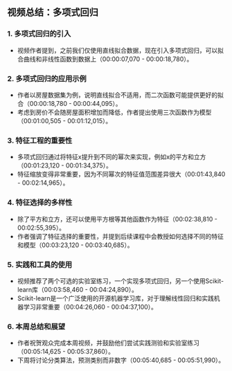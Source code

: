 ## 视频总结：多项式回归

### 1. 多项式回归的引入
- 视频作者提到，之前我们仅使用直线拟合数据，现在引入多项式回归，可以拟合曲线和非线性函数到数据上（00:00:07,070 - 00:00:18,780）。

### 2. 多项式回归的应用示例
- 作者以房屋数据集为例，说明直线拟合不适用，而二次函数可能提供更好的拟合（00:00:18,780 - 00:00:44,095）。
- 考虑到房价不会随房屋面积增加而降低，作者提出使用三次函数作为模型（00:01:00,505 - 00:01:12,015）。

### 3. 特征工程的重要性
- 多项式回归通过将特征x提升到不同的幂次来实现，例如x的平方和立方（00:01:23,120 - 00:01:34,375）。
- 特征缩放变得非常重要，因为不同幂次的特征值范围差异很大（00:01:43,840 - 00:02:14,965）。

### 4. 特征选择的多样性
- 除了平方和立方，还可以使用平方根等其他函数作为特征（00:02:38,810 - 00:02:55,395）。
- 作者强调了特征选择的重要性，并提到后续课程中会教授如何选择不同的特征和模型（00:03:23,120 - 00:03:40,685）。

### 5. 实践和工具的使用
- 视频推荐了两个可选的实验室练习，一个实现多项式回归，另一个使用Scikit-learn库（00:03:58,460 - 00:04:24,890）。
- Scikit-learn是一个广泛使用的开源机器学习库，对于理解线性回归和实践机器学习非常重要（00:04:26,060 - 00:04:37,100）。

### 6. 本周总结和展望
- 作者祝贺观众完成本周视频，并鼓励他们尝试实践测验和实验室练习（00:05:14,625 - 00:05:37,860）。
- 下周将讨论分类算法，预测类别而非数字（00:05:40,685 - 00:05:51,990）。